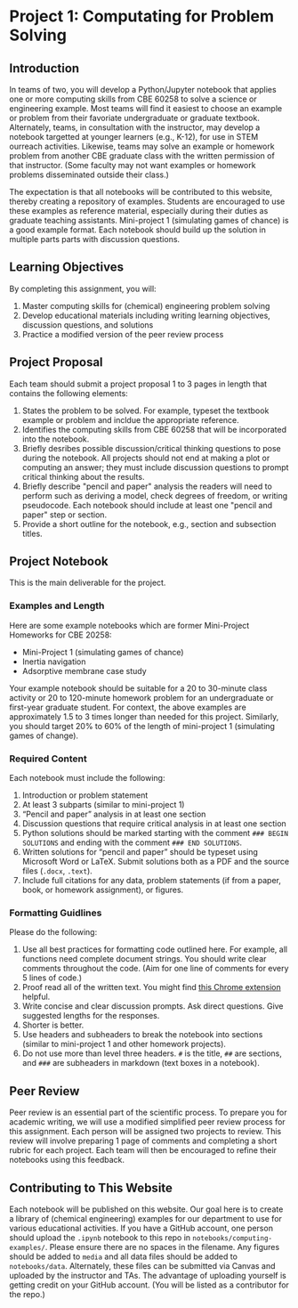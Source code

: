 # Project 1: Computating for Problem Solving

## Introduction

In teams of two, you will develop a Python/Jupyter notebook that applies one or more computing skills from CBE 60258 to solve a science or engineering example. Most teams will find it easiest to choose an example or problem from their favoriate undergraduate or graduate textbook. Alternately, teams, in consultation with the instructor, may develop a notebook targetted at younger learners (e.g., K-12), for use in STEM ourreach activities. Likewise, teams may solve an example or homework problem from another CBE graduate class with the written permission of that instructor. (Some faculty may not want examples or homework problems disseminated outside their class.)

The expectation is that all notebooks will be contributed to this website, thereby creating a repository of examples. Students are encouraged to use these examples as reference material, especially during their duties as graduate teaching assistants. Mini-project 1 (simulating games of chance) is a good example format. Each notebook should build up the solution in multiple parts parts with discussion questions.

## Learning Objectives

By completing this assignment, you will:
1. Master computing skills for (chemical) engineering problem solving
2. Develop educational materials including writing learning objectives, discussion questions, and solutions
3. Practice a modified version of the peer review process

## Project Proposal

Each team should submit a project proposal 1 to 3 pages in length that contains the following elements:
1. States the problem to be solved. For example, typeset the textbook example or problem and incldue the appropriate reference.
2. Identifies the computing skills from CBE 60258 that will be incorporated into the notebook.
3. Briefly desribes possible discussion/critical thinking questions to pose during the notebook. All projects should not end at making a plot or computing an answer; they must include discussion questions to prompt critical thinking about the results.
4. Briefly describe "pencil and paper" analysis the readers will need to perform such as deriving a model, check degrees of freedom, or writing pseudocode. Each notebook should include at least one "pencil and paper" step or section.
5. Provide a short outline for the notebook, e.g., section and subsection titles.

## Project Notebook

This is the main deliverable for the project.

### Examples and Length

Here are some example notebooks which are former Mini-Project Homeworks for CBE 20258:
* Mini-Project 1 (simulating games of chance)
* Inertia navigation
* Adsorptive membrane case study

Your example notebook should be suitable for a 20 to 30-minute class activity or 20 to 120-minute homework problem for an undergraduate or first-year graduate student. For context, the above examples are approximately 1.5 to 3 times longer than needed for this project. Similarly, you should target 20% to 60% of the length of mini-project 1 (simulating games of change).

### Required Content

Each notebook must include the following:
1. Introduction or problem statement
2. At least 3 subparts (similar to mini-project 1)
3. “Pencil and paper” analysis in at least one section
4. Discussion questions that require critical analysis in at least one section
5. Python solutions should be marked starting with the comment `### BEGIN SOLUTIONS` and ending with the comment `### END SOLUTIONS`.
6. Written solutions for “pencil and paper” should be typeset using Microsoft Word or LaTeX. Submit solutions both as a PDF and the source files (`.docx`, `.text`).
7. Include full citations for any data, problem statements (if from a paper, book, or homework assignment), or figures.

### Formatting Guidlines

Please do the following:
1. Use all best practices for formatting code outlined here. For example, all functions need complete document strings. You should write clear comments throughout the code. (Aim for one line of comments for every 5 lines of code.) 
2. Proof read all of the written text. You might find [this Chrome extension](https://chrome.google.com/webstore/detail/colab-spellcheck/ibnfomklkmoocmbmjlddagkippmndioc) helpful.
3. Write concise and clear discussion prompts. Ask direct questions. Give suggested lengths for the responses.
4. Shorter is better.
5. Use headers and subheaders to break the notebook into sections (similar to mini-project 1 and other homework projects).
6. Do not use more than level three headers. `#` is the title, `##` are sections, and `###` are subheaders in markdown (text boxes in a notebook).

## Peer Review

Peer review is an essential part of the scientific process. To prepare you for academic writing, we will use a modified simplified peer review process for this assignment. Each person will be assigned two projects to review. This review will involve preparing 1 page of comments and completing a short rubric for each project. Each team will then be encouraged to refine their notebooks using this feedback.

## Contributing to This Website

Each notebook will be published on this website. Our goal here is to create a library of (chemical engineering) examples for our department to use for various educational activities. If you have a GitHub account, one person should upload the `.ipynb` notebook to this repo in `notebooks/computing-examples/`. Please ensure there are no spaces in the filename. Any figures should be added to `media` and all data files should be added to `notebooks/data`. Alternately, these files can be submitted via Canvas and uploaded by the instructor and TAs. The advantage of uploading yourself is getting credit on your GitHub account. (You will be listed as a contributor for the repo.)
